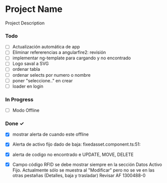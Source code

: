 # Project Name

Project Description

### Todo

- [ ] Actualización automática  de app  
- [ ] Eliminar refererencias  a angularfire2: revisión  
- [ ] implementar ng-template para cargando y no encontrado  
- [ ] Logo saval a SVG  
- [ ] ordenar tabla  
- [ ] ordenar selects por numero o nombre  
- [ ] poner "seleccione.." en crear  
- [ ] loader en login  

### In Progress

  - [ ] Modo Offline  

### Done ✓

- [x] mostrar alerta de cuando este offline  
- [x] Alerta de activo fijo dado de baja: fixedasset.component.ts:51:  
- [x] alerta de codigo no encontrado e UPDATE, MOVE, DELETE  
- [x] Campo código RFID se debe mostrar siempre en la sección Datos Activo Fijo. Actualmente sólo se muestra al "Modificar" pero no se ve en las otras pestañas (Detalles, baja y trasladar)  Revisar AF 1300488-0  

